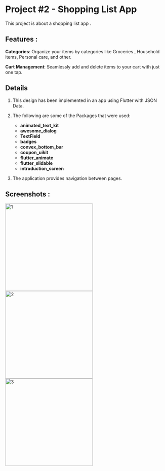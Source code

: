 # Project #2 - Shopping List App
This project is about a shopping list app .


## Features :
**Categories**: Organize your items by categories like Groceries , Household items, Personal care, and other.

**Cart Management**: Seamlessly add and delete items to your cart with just one tap.


## Details
1. This design has been implemented in an app using Flutter with JSON Data.
2. The following are some of the Packages that were used:
    - **animated_text_kit**
   - **awesome_dialog**
   - **TextField**
   - **badges**
   - **convex_bottom_bar**
   - **coupon_uikit**
   - **flutter_animate**
   - **flutter_slidable**
   - **introduction_screen**

4. The application provides navigation between pages.

## Screenshots :




<img width="276" alt="1" src="https://github.com/AbrarSaud/Project-2/assets/109272922/22a3d8e4-6a1c-45fd-892e-b0edc37c58a8">
<img width="276" alt="2" src="https://github.com/AbrarSaud/Project-2/assets/109272922/c6c53f42-ae86-48e9-9e00-ae3a1ec91fc6">
<img width="276" alt="3" src="https://github.com/AbrarSaud/Project-2/assets/109272922/db1ead23-4d7c-433e-a922-41c5010c699e">

